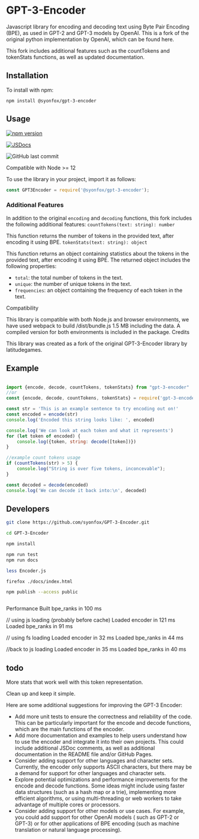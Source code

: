 # GPT-3-Encoder

Javascript library for encoding and decoding text using Byte Pair Encoding (BPE), as used in GPT-2 and GPT-3 models by
OpenAI. This is a fork of the original python implementation by OpenAI, which can be found here.

This fork includes additional features such as the countTokens and tokenStats functions, as well as updated
documentation.

## Installation

To install with npm:

```
npm install @syonfox/gpt-3-encoder
```

## Usage

<a href="https://www.npmjs.com/package/@syonfox/gpt-3-encoder">
  <img src="https://img.shields.io/npm/v/@syonfox/gpt-3-encoder.svg" alt="npm version">
</a>



[![JSDocs](https://img.shields.io/badge/JS%20Docs-Read%20them%20maybe-brightgreen)](https://syonfox.github.io/GPT-3-Encoder/)

![GitHub last commit](https://img.shields.io/github/last-commit/syonfox/GPT-3-Encoder)


Compatible with Node >= 12

To use the library in your project, import it as follows:

```js
const GPT3Encoder = require('@syonfox/gpt-3-encoder');
```

### Additional Features

In addition to the original `encoding` and `decoding` functions, this fork includes the following additional features:
`countTokens(text: string): number`

This function returns the number of tokens in the provided text, after encoding it using BPE.
`tokenStats(text: string): object`

This function returns an object containing statistics about the tokens in the provided text, after encoding it using
BPE. The returned object includes the following properties:

- `total`: the total number of tokens in the text.
- `unique`: the number of unique tokens in the text.
- `frequencies`: an object containing the frequency of each token in the text.

Compatibility

This library is compatible with both Node.js and browser environments, we have used webpack to build /dist/bundle.js 1.5 MB including the data. A compiled version for both environments is included in the package.
Credits

This library was created as a fork of the original GPT-3-Encoder library by latitudegames.

## Example

```js

import {encode, decode, countTokens, tokenStats} from "gpt-3-encoder"
//or
const {encode, decode, countTokens, tokenStats} = require('gpt-3-encoder')

const str = 'This is an example sentence to try encoding out on!'
const encoded = encode(str)
console.log('Encoded this string looks like: ', encoded)

console.log('We can look at each token and what it represents')
for (let token of encoded) {
    console.log({token, string: decode([token])})
}

//example count tokens usage
if (countTokens(str) > 5) {
    console.log("String is over five tokens, inconcevable");
}

const decoded = decode(encoded)
console.log('We can decode it back into:\n', decoded)

```

## Developers

```sh
git clone https://github.com/syonfox/GPT-3-Encoder.git

cd GPT-3-Encoder

npm install

npm run test
npm run docs

less Encoder.js

firefox ./docs/index.html

npm publish --access public



```
Performance 
Built bpe_ranks  in  100 ms

// using js loading (probably before cache)
Loaded encoder  in  121 ms
Loaded bpe_ranks  in  91 ms

// using fs loading
Loaded encoder  in  32 ms
Loaded bpe_ranks  in  44 ms

//back to js loading
Loaded encoder  in  35 ms
Loaded bpe_ranks  in  40 ms


## todo

More stats that work well with this token representation.

Clean up and keep it simple.

Here are some additional suggestions for improving the GPT-3 Encoder:

- Add more unit tests to ensure the correctness and reliability of the code. This can be particularly important for the
  encode and decode functions, which are the main functions of the encoder.
- Add more documentation and examples to help users understand how to use the encoder and integrate it into their own
  projects. This could include additional JSDoc comments, as well as additional documentation in the README file and/or
  GitHub Pages.
- Consider adding support for other languages and character sets. Currently, the encoder only supports ASCII characters,
  but there may be a demand for support for other languages and character sets.
- Explore potential optimizations and performance improvements for the encode and decode functions. Some ideas might
  include using faster data structures (such as a hash map or a trie), implementing more efficient algorithms, or using
  multi-threading or web workers to take advantage of multiple cores or processors.
- Consider adding support for other models or use cases. For example, you could add support for other OpenAI models (
  such as GPT-2 or GPT-3) or for other applications of BPE encoding (such as machine translation or natural language
  processing).

